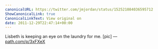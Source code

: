 ```yaml
---
canonicalURL: https://twitter.com/jmjordan/status/152521084036595712
ShowCanonicalLink: true
CanonicalLinkText: View original on
date: 2011-12-29T22:47:14+00:00
---
```

Lisbeth is keeping an eye on the laundry for me. [pic] — [path.com/p/3xFXeX](http://path.com/p/3xFXeX)